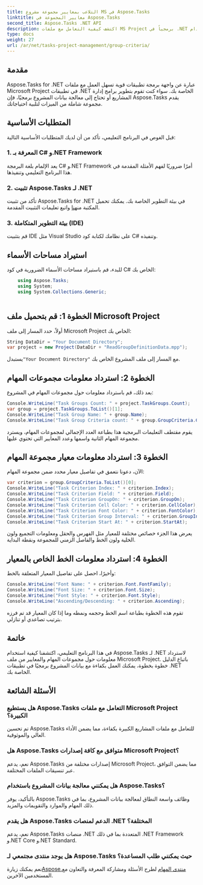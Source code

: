 ```yaml
---
title: التلاعب بمعايير مجموعة مشروع MS في Aspose.Tasks
linktitle: معايير المجموعة في Aspose.Tasks
second_title: Aspose.Tasks .NET API
description: اكتشف كيفية التعامل مع ملفات MS Project برمجياً في .NET باستخدام Aspose.Tasks. استرداد مجموعة المهام ومعلومات المعيار بأمثلة خطوة بخطوة.
type: docs
weight: 27
url: /ar/net/tasks-project-management/group-criteria/
---
```

## مقدمة
Aspose.Tasks for .NET عبارة عن واجهة برمجة تطبيقات قوية تسهل العمل مع ملفات Microsoft Project في تطبيقات .NET الخاصة بك. سواء كنت تقوم بتطوير برامج إدارة المشاريع أو تحتاج إلى معالجة بيانات المشروع برمجيًا، فإن Aspose.Tasks يقدم مجموعة شاملة من الميزات لتلبية احتياجاتك.
## المتطلبات الأساسية
قبل الغوص في البرنامج التعليمي، تأكد من أن لديك المتطلبات الأساسية التالية:
### 1. المعرفة بـ C# و.NET Framework
يعد الإلمام بلغة البرمجة C# و.NET Framework أمرًا ضروريًا لفهم الأمثلة المقدمة في هذا البرنامج التعليمي وتنفيذها.
### 2. تثبيت Aspose.Tasks لـ .NET
 تأكد من تثبيت Aspose.Tasks for .NET في بيئة التطوير الخاصة بك. يمكنك تحميل المكتبة من[هنا](https://releases.aspose.com/tasks/net/) واتبع تعليمات التثبيت المقدمة.
### 3. بيئة التطوير المتكاملة (IDE)
قم بتثبيت IDE مثل Visual Studio على نظامك لكتابة كود C# وتنفيذه.

## استيراد مساحات الأسماء
للبدء، قم باستيراد مساحات الأسماء الضرورية في كود C# الخاص بك:
```csharp
    using Aspose.Tasks;
    using System;
    using System.Collections.Generic;
    
```
## الخطوة 1: قم بتحميل ملف Microsoft Project
أولاً، حدد المسار إلى ملف Microsoft Project الخاص بك:
```csharp
String DataDir = "Your Document Directory";
var project = new Project(DataDir + "ReadGroupDefinitionData.mpp");
```
 يستبدل`"Your Document Directory"` مع المسار إلى ملف المشروع الخاص بك.
## الخطوة 2: استرداد معلومات مجموعات المهام
بعد ذلك، قم باسترداد معلومات حول مجموعات المهام في المشروع:
```csharp
Console.WriteLine("Task Groups Count: " + project.TaskGroups.Count);
var group = project.TaskGroups.ToList()[1];
Console.WriteLine("Task Group Name: " + group.Name);
Console.WriteLine("Task Group Criteria count: " + group.GroupCriteria.Count);
```
يقوم مقتطف التعليمات البرمجية هذا بطباعة العدد الإجمالي لمجموعات المهام، ويسترد مجموعة المهام الثانية واسمها وعدد المعايير التي تحتوي عليها.
## الخطوة 3: استرداد معلومات معيار مجموعة المهام
الآن، دعونا نتعمق في تفاصيل معيار محدد ضمن مجموعة المهام:
```csharp
var criterion = group.GroupCriteria.ToList()[0];
Console.WriteLine("Task Criterion Index: " + criterion.Index);
Console.WriteLine("Task Criterion Field: " + criterion.Field);
Console.WriteLine("Task Criterion GroupOn: " + criterion.GroupOn);
Console.WriteLine("Task Criterion Cell Color: " + criterion.CellColor);
Console.WriteLine("Task Criterion Font Color: " + criterion.FontColor);
Console.WriteLine("Task Criterion Group Interval: " + criterion.GroupInterval);
Console.WriteLine("Task Criterion Start At: " + criterion.StartAt);
```
يعرض هذا الجزء خصائص مختلفة للمعيار مثل الفهرس والحقل ومعلومات التجميع ولون الخلية ولون الخط والفاصل الزمني للمجموعة ونقطة البداية.
## الخطوة 4: استرداد معلومات الخط الخاص بالمعيار
وأخيرًا، احصل على تفاصيل المعيار المتعلقة بالخط:
```csharp
Console.WriteLine("Font Name: " + criterion.Font.FontFamily);
Console.WriteLine("Font Size: " + criterion.Font.Size);
Console.WriteLine("Font Style: " + criterion.Font.Style);
Console.WriteLine("Ascending/Descending: " + criterion.Ascending);
```
تقوم هذه الخطوة بطباعة اسم الخط وحجمه ونمطه وما إذا كان المعيار قد تم فرزه بترتيب تصاعدي أو تنازلي.

## خاتمة
في هذا البرنامج التعليمي، اكتشفنا كيفية استخدام Aspose.Tasks لـ .NET لاسترداد معلومات حول مجموعات المهام والمعايير من ملف Microsoft Project. باتباع الدليل خطوة بخطوة، يمكنك العمل بكفاءة مع بيانات المشروع برمجيًا في تطبيقات .NET الخاصة بك.
## الأسئلة الشائعة
### هل يستطيع Aspose.Tasks التعامل مع ملفات Microsoft Project الكبيرة؟
تم تحسين Aspose.Tasks للتعامل مع ملفات المشاريع الكبيرة بكفاءة، مما يضمن الأداء العالي والموثوقية.
### هل Aspose.Tasks متوافق مع كافة إصدارات Microsoft Project؟
نعم، يدعم Aspose.Tasks إصدارات مختلفة من Microsoft Project، مما يضمن التوافق عبر تنسيقات الملفات المختلفة.
### هل يمكنني معالجة بيانات المشروع باستخدام Aspose.Tasks؟
بالتأكيد، يوفر Aspose.Tasks وظائف واسعة النطاق لمعالجة بيانات المشروع، بما في ذلك المهام والموارد والتقويمات والمزيد.
### هل يقدم Aspose.Tasks الدعم لمنصات .NET المختلفة؟
نعم، يدعم Aspose.Tasks منصات .NET المتعددة بما في ذلك .NET Framework و.NET Core و.NET Standard.
### هل يوجد منتدى مجتمعي لـ Aspose.Tasks حيث يمكنني طلب المساعدة؟
 نعم يمكنك زيارة[Aspose.منتدى المهام](https://forum.aspose.com/c/tasks/15) لطرح الأسئلة ومشاركة المعرفة والتعاون مع المستخدمين الآخرين.